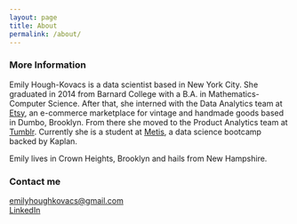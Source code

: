 ```yaml
---
layout: page
title: About
permalink: /about/
---
```


### More Information

Emily Hough-Kovacs is a data scientist based in New York City. She graduated in 2014 from Barnard College with a B.A. in Mathematics-Computer Science. After that, she interned with the Data Analytics team at [Etsy](https://www.etsy.com), an e-commerce marketplace for vintage and handmade goods based in Dumbo, Brooklyn. From there she moved to the Product Analytics team at [Tumblr](https://www.tumblr.com). Currently she is a student at [Metis](http://www.thisismetis.com), a data science bootcamp backed by Kaplan.

Emily lives in Crown Heights, Brooklyn and hails from New Hampshire.

### Contact me

[emilyhoughkovacs@gmail.com](mailto:emilyhoughkovacs@gmail.com)<br>
[LinkedIn](https://www.linkedin.com/in/emilyhoughkovacs)